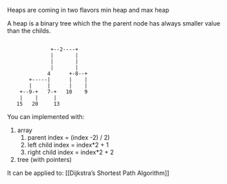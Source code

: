 Heaps are coming in two flavors min heap and max heap

A heap is a binary tree which the the parent node has always smaller value than the
childs.

```
                                       
              +--2----+                
              |       |                
              |       |                
              |       |                
             4      +-8--+             
       +-----|      |    |             
       |     |      |    |             
    +--9-+   7-+   10    9             
    |    |     |                       
   15   20     13
```

You can implemented with:

1. array
	1. parent index = (index -2) / 2)
	2. left child index = index*2  + 1
	3. right child index = index*2  + 2
2. tree (with pointers)


It can be applied to:
[[Dijkstra’s Shortest Path Algorithm]]
